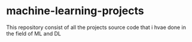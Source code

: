 # machine-learning-projects
This repository consist of all the projects source code that i hvae done in the field of ML and DL

